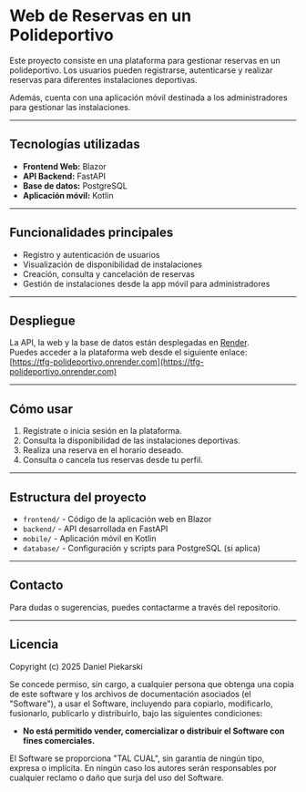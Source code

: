 # Web de Reservas en un Polideportivo

Este proyecto consiste en una plataforma para gestionar reservas en un polideportivo. Los usuarios pueden registrarse, autenticarse y realizar reservas para diferentes instalaciones deportivas.

Además, cuenta con una aplicación móvil destinada a los administradores para gestionar las instalaciones.

---

## Tecnologías utilizadas

- **Frontend Web:** Blazor  
- **API Backend:** FastAPI  
- **Base de datos:** PostgreSQL  
- **Aplicación móvil:** Kotlin  

---

## Funcionalidades principales

- Registro y autenticación de usuarios  
- Visualización de disponibilidad de instalaciones  
- Creación, consulta y cancelación de reservas  
- Gestión de instalaciones desde la app móvil para administradores  

---

## Despliegue

La API, la web y la base de datos están desplegadas en [Render](https://render.com).  
Puedes acceder a la plataforma web desde el siguiente enlace:  
[https://tfg-polideportivo.onrender.com](https://tfg-polideportivo.onrender.com)

---

## Cómo usar

1. Regístrate o inicia sesión en la plataforma.  
2. Consulta la disponibilidad de las instalaciones deportivas.  
3. Realiza una reserva en el horario deseado.  
4. Consulta o cancela tus reservas desde tu perfil.  

---

## Estructura del proyecto

- `frontend/` - Código de la aplicación web en Blazor  
- `backend/` - API desarrollada en FastAPI  
- `mobile/` - Aplicación móvil en Kotlin  
- `database/` - Configuración y scripts para PostgreSQL (si aplica)  

---

## Contacto

Para dudas o sugerencias, puedes contactarme a través del repositorio.

---

## Licencia

Copyright (c) 2025 Daniel Piekarski

Se concede permiso, sin cargo, a cualquier persona que obtenga una copia
de este software y los archivos de documentación asociados (el "Software"),
a usar el Software, incluyendo para copiarlo, modificarlo, fusionarlo,
publicarlo y distribuirlo, bajo las siguientes condiciones:

- **No está permitido vender, comercializar o distribuir el Software con fines comerciales.**

El Software se proporciona "TAL CUAL", sin garantía de ningún tipo, expresa o implícita.
En ningún caso los autores serán responsables por cualquier reclamo o daño que surja
del uso del Software.
